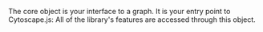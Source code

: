 The core object is your interface to a graph.  It is your entry point to Cytoscape.js:  All of the library's features are accessed through this object.